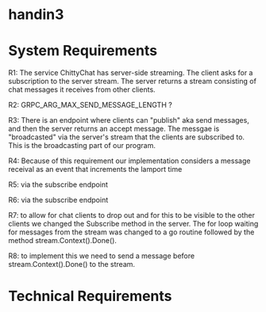 # handin3

# System Requirements

R1: The service ChittyChat has server-side streaming. The client asks for a subscription to the server stream. The server returns a stream consisting of chat messages it receives from other clients. 

R2: GRPC_ARG_MAX_SEND_MESSAGE_LENGTH ?

R3: There is an endpoint where clients can "publish" aka send messages, and then the server returns an accept message. The messgae is "broadcasted" via the server's stream that the clients are subscribed to. This is the broadcasting part of our program.

R4: Because of this requirement our implementation considers a message receival as an event that increments the lamport time

R5: via the subscribe endpoint

R6: via the subscribe endpoint

R7: to allow for chat clients to drop out and for this to be visible to the other clients we changed the Subscribe method in the server. The for loop waiting for messages from the stream was changed to a go routine followed by the method stream.Context().Done().

R8: to implement this we need to send a message before stream.Context().Done() to the stream.

# Technical Requirements


